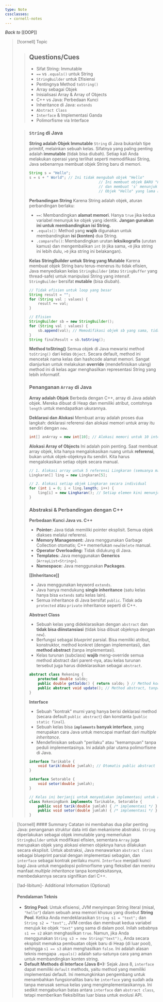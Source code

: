 ```yaml
---
type: Note
cssclasses:
  - cornell-notes
---
```

_Back to_ [[OOP]]
> [!cornell] Topic
> > ## Questions/Cues
> > - Sifat String: Immutable
> > - `==` vs `.equals()` untuk String
> > - `StringBuilder` untuk Efisiensi
> > - Pentingnya Method `toString()`
> > - Array sebagai Objek
> > - Inisialisasi Array & Array of Objects
> > - C++ vs Java: Perbedaan Kunci
> > - Inheritance di Java: `extends`
> > - `Abstract Class`
> > - `Interface` & Implementasi Ganda
> > - Polimorfisme via Interface
> >
>
> > ### `String` di Java
> > **String adalah Objek Immutable**
> > `String` di Java bukanlah tipe primitif, melainkan sebuah kelas. Sifatnya yang paling penting adalah **immutable** (tidak bisa diubah). Setiap kali Anda melakukan operasi yang terlihat seperti memodifikasi String, Java sebenarnya membuat objek String baru di memori.
> > ```java
> > String s = "Hello";
> > s = s + " World"; // Ini tidak mengubah objek "Hello"
> > 								// Ini membuat objek BARU "Hello World"
> > 								// dan membuat 's' menunjuk ke objek baru tersebut.
> > 								// Objek "Hello" yang lama akan dibersihkan oleh Garbage Col
> > ```
> >**Perbandingan String**
> > Karena String adalah objek, aturan perbandingan berlaku:
> > - `==`: Membandingkan **alamat memori**. Hanya `true` jika kedua variabel menunjuk ke objek yang identik. **Jangan gunakan ini untuk membandingkan isi String.**
> > - `.equals()`: Method yang **wajib** digunakan untuk membandingkan **isi (konten)** dua String.
> > - `.compareTo()`: Membandingkan urutan **leksikografis** (urutan kamus) dan mengembalikan `int` (`0` jika sama, `<0` jika string ini lebih dulu, `>0` jika string ini belakangan).
> >
> >**Kelas StringBuilder untuk String yang Mutable**
> > Karena membuat objek String baru terus-menerus itu tidak efisien, Java menyediakan kelas `StringBuilder` (atau `StringBuffer` yang thread-safe) untuk manipulasi String yang intensif. `StringBuilder` bersifat **mutable** (bisa diubah).
> > ``` java
> > // Tidak efisien untuk loop yang besar
> > String result = "";
> > for (String val : values) {
> > 	result += val; 
> > }
> > 
> > // Efisien
> > StringBuilder sb = new StringBuilder();
> > for (String val : values) {
> > 	sb.append(val); // Memodifikasi objek sb yang sama, tidak membuat baru
> > }
> > String finalResult = sb.toString();
> > ```
> > 
> > **Method toString()**
> > Semua objek di Java mewarisi method `toString()` dari kelas `Object`. Secara default, method ini mencetak nama kelas dan hashcode alamat memori. Sangat dianjurkan untuk melakukan **override** (mendefinisikan ulang) method ini di kelas agar menghasilkan representasi String yang lebih informatif.
> > 
> > ### Penanganan `Array` di Java
> > **Array adalah Objek**
> > Berbeda dengan C++, array di Java adalah objek. Mereka dibuat di Heap dan memiliki atribut, contohnya `length` untuk mendapatkan ukurannya.
> > 
> > **Deklarasi dan Alokasi**
> > Membuat array adalah proses dua langkah: deklarasi referensi dan alokasi memori untuk array itu sendiri dengan `new`.
> > ```java
> > int[] anArray = new int[10]; // Alokasi memori untuk 10 integer
> >```
> > **Alokasi Array of Objects**
> > Ini adalah poin penting. Saat membuat array objek, kita hanya mengalokasikan ruang untuk **referensi**, bukan untuk objek-objeknya itu sendiri. Kita harus mengalokasikan setiap objek secara manual.
> > ``` java
> > // 1. Alokasi array untuk 5 referensi Lingkaran (semuanya masih null)
> > Lingkaran[] ling = new Lingkaran[5];
> > 
> > // 2. Alokasi setiap objek Lingkaran secara individual
> > for (int i = 0; i < ling.length; i++) {
> > 	ling[i] = new Lingkaran(); // Setiap elemen kini menunjuk ke objek baru
> > }
> >```
> >
> > ### Abstraksi & Perbandingan dengan C++
> > **Perbedaan Kunci Java vs. C++**
> > - **Pointer:** Java tidak memiliki pointer eksplisit. Semua objek diakses melalui referensi.
> > - **Memory Management:** Java menggunakan Garbage Collection otomatis; C++ memerlukan `new`/`delete` manual.
> > - **Operator Overloading:** Tidak didukung di Java.
> > - **Templates:** Java menggunakan **Generics** (`ArrayList<String>`).
> > - **Namespace:** Java menggunakan **Packages**.
> > 
> > **[[Inheritance]]**
> > - Java menggunakan keyword `extends`.
> > - Java hanya mendukung **single inheritance** (satu kelas hanya bisa `extends` satu kelas lain).
> > - Semua inheritance di Java bersifat `public`. Tidak ada `protected` atau `private` inheritance seperti di C++.
> >
> > **Abstract Class**
> > - Sebuah kelas yang dideklarasikan dengan `abstract` dan **tidak bisa diinstansiasi** (tidak bisa dibuat objeknya dengan `new`).
> > - Berfungsi sebagai _blueprint_ parsial. Bisa memiliki atribut, konstruktor, method konkret (dengan implementasi), dan **method abstract** (tanpa implementasi).
> > - Kelas turunan (subclass) **wajib** meng-override semua method abstract dari parent-nya, atau kelas turunan tersebut juga harus dideklarasikan sebagai `abstract`.
> > ```java
> > abstract class Rekening {
> > 	protected double saldo;
> > 	public double getSaldo() { return saldo; } // Method konkret
> > 	public abstract void update(); // Method abstract, tanpa body
> > }
> > ```
> >
> >**Interface**
> >- Sebuah "kontrak" murni yang hanya berisi deklarasi method (secara default `public abstract`) dan konstanta (`public static final`).
> >- Sebuah kelas bisa **`implements` banyak interface**, yang merupakan cara Java untuk mencapai manfaat dari _multiple inheritance_.
> >- Mendefinisikan sebuah "perilaku" atau "kemampuan" tanpa peduli implementasinya. Ini adalah pilar utama polimorfisme di Java.
> > ``` java
> > interface Tarikable {
> > 	void tarik(double jumlah); // Otomatis public abstract
> > }
> > 
> > interface Setorable {
> > 	void setor(double jumlah);
> > }
> > 
> > // Kelas ini berjanji untuk menyediakan implementasi untuk kedua interface
> > class RekeningBank implements Tarikable, Setorable {
> > 	public void tarik(double jumlah) { /* implementasi */ }
> > 	public void setor(double jumlah) { /* implementasi */ }
> > }

> [!cornell] #### Summary
> Catatan ini membahas dua pilar penting Java: penanganan struktur data inti dan mekanisme abstraksi. `String` diperlakukan sebagai objek immutable yang memerlukan `StringBuilder` untuk modifikasi efisien, sementara `Array` juga merupakan objek yang alokasi elemen objeknya harus dilakukan secara eksplisit. Untuk abstraksi, Java menawarkan `abstract class` sebagai blueprint parsial dengan implementasi sebagian, dan `interface` sebagai kontrak perilaku murni. `Interface` menjadi kunci bagi Java untuk mengadopsi polimorfisme yang fleksibel dan meniru manfaat _multiple inheritance_ tanpa kompleksitasnya, membedakannya secara signifikan dari C++.

> [!ad-libitum]- Additional Information (Optional)
> #### Pendalaman Teknis
> - **String Pool:** Untuk efisiensi, JVM menyimpan String literal (misal, `"hello"`) dalam sebuah area memori khusus yang disebut **String Pool**. Ketika Anda mendeklarasikan `String s1 = "text";` dan `String s2 = "text";`, JVM cerdas dan membuat kedua variabel merujuk ke objek `"text"` yang sama di dalam pool. Inilah sebabnya `s1 == s2` akan menghasilkan `true`. Namun, jika Anda menggunakan `String s3 = new String("text");`, Anda secara eksplisit memaksa pembuatan objek baru di Heap (di luar pool), sehingga `s1 == s3` akan menghasilkan `false`. Ini adalah alasan teknis mengapa `.equals()` adalah satu-satunya cara yang aman untuk membandingkan konten string.
> - **Default Methods di Interface (Java 8+):** Sejak Java 8, `interface` dapat memiliki `default` methods, yaitu method yang memiliki implementasi default. Ini memungkinkan pengembang untuk menambahkan fungsionalitas baru ke `interface` yang sudah ada tanpa merusak semua kelas yang mengimplementasikannya. Ini sedikit mengaburkan batas antara `interface` dan `abstract class`, tetapi memberikan fleksibilitas luar biasa untuk evolusi API.